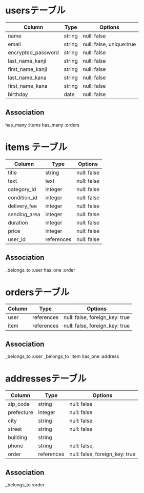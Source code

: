 # usersテーブル

| Column                  | Type             | Options                   |
| ----------------------- | -----------------| --------------------------|
| name                    | string           | null: false               |
| email                   | string           | null: false, unique:true  |
| encrypted_password      | string           | null: false               |
| last_name_kanji         | string           | null: false               |
| first_name_kanji        | string           | null: false               |
| last_name_kana          | string           | null: false               |
| first_name_kana         | string           | null: false               |   
| birthday                | date             | null: false               |

## Association
has_many :items
has_many :orders


# items テーブル

| Column                 | Type          | Options      |
| ---------------------- | --------------| -------------|
| title                  | string        | null: false  |
| text                   | text          | null: false  |
| category_id            | integer       | null: false  | 
| condition_id           | integer       | null: false  |
| delivery_fee           | integer       | null: false  |
| sending_area           | integer       | null: false  |
| duration               | integer       | null: false  |
| price                  | integer       | null: false  |
| user_id                | references    | null: false  |

## Association
_belongs_to :user
has_one :order



# ordersテーブル
| Column         | Type          | Options                           |
| -------------- | ----------    | --------------------------------- |
| user           | references    | null: false, foreign_key: true    |
| item           | references    | null: false, foreign_key: true    |


## Association
_belongs_to :user
_belongs_to :item
has_one :address



# addressesテーブル
| Column              | Type                | Options                           |
| --------------------| ------------------- | --------------------------------- |
| zip_code            | string              | null: false                       |
| prefecture          | integer             | null: false                       |
| city                | string              | null: false                       |
| street              | string              | null: false                       |
| building            | string              |                                   |
| phone               | string              | null: false,                      |
| order               | references          | null: false, foreign_key: true    |


## Association
_belongs_to :order